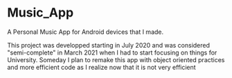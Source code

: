 # Music_App
A Personal Music App for Android devices that I made. 

This project was developped starting in July 2020 and was considered "semi-complete" in March 2021 when I had to start focusing on things for University. 
Someday I plan to remake this app with object oriented practices and more efficient code as I realize now that it is not very efficient
